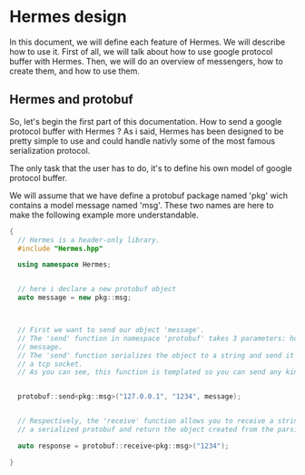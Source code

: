 # Hermes design

In this document, we will define each feature of Hermes. We will describe how to use it. First of all, we will talk about how to use google protocol buffer with Hermes. Then, we will do an overview of messengers, how to create them, and how to use them.

## Hermes and protobuf

So, let's begin the first part of this documentation. How to send a google protocol buffer with Hermes ? As i said, Hermes has been designed to be pretty simple to use and could handle nativly some of the most famous serialization protocol.

The only task that the user has to do, it's to define his own model of google protocol buffer.

We will assume that we have define a protobuf package named 'pkg' wich contains a model message named 'msg'. These two names are here to make the following example more understandable.


```c++
{
  // Hermes is a header-only library.
  #include "Hermes.hpp"

  using namespace Hermes;


  // here i declare a new protobuf object
  auto message = new pkg::msg;



  // First we want to send our object 'message'.
  // The 'send' function in namespace 'protobuf' takes 3 parameters: host, port and a pointer on
  // message.
  // The 'send' function serializes the object to a string and send it to the given host through
  // a tcp socket.
  // As you can see, this function is templated so you can send any kind of protobuf.


  protobuf::send<pkg::msg>("127.0.0.1", "1234", message);


  // Respectively, the 'receive' function allows you to receive a string wich represents
  // a serialized protobuf and return the object created from the parsing of this string.

  auto response = protobuf::receive<pkg::msg>("1234");

}

```
